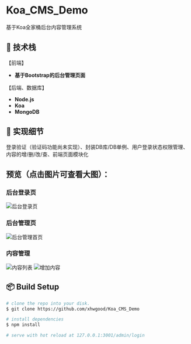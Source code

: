# Koa_CMS_Demo

基于Koa全家桶后台内容管理系统

## :book: 技术栈

【前端】

- **基于Bootstrap的后台管理页面**

【后端、数据库】

- **Node.js**
- **Koa**
- **MongoDB**

## :pencil: 实现细节

登录验证（验证码功能尚未实现）、封装DB库/DB单例、用户登录状态权限管理、内容的增/删/改/查、前端页面模块化

## 预览（点击图片可查看大图）：

### 后台登录页

![后台登录页](http://m.qpic.cn/psb?/V103EO2s1DBu0x/K9opQPP9yCCdR.Y9yKL9xBoe3rRl0NpNsrJHRIIouow!/b/dFMBAAAAAAAA&bo=6AMcAgAAAAADB9c!&rf=viewer_4 "后台登录页")

### 后台管理页

![后台管理首页](http://m.qpic.cn/psb?/V103EO2s1DBu0x/dzpcW*rsn9BrgPEvf*q7PC2dM7BGgTwY47rof*kx1fY!/b/dFUAAAAAAAAA&bo=7AQeAwAAAAADF8c!&rf=viewer_4 "后台管理首页")

### 内容管理

![内容列表](http://m.qpic.cn/psb?/V103EO2s1DBu0x/eKYIPUjaNJ2QGYycaD4fqyko9FJITdYgJJXVCDCFIP8!/b/dDQBAAAAAAAA&bo=owQyAgAAAAADF6U!&rf=viewer_4 "内容列表")
![增加内容](http://m.qpic.cn/psb?/V103EO2s1DBu0x/GIFQAbfh8pW0j6GkX8Fb.PBqLsIjFyH9fUh*f4HTW*k!/b/dL8AAAAAAAAA&bo=1AQZAwAAAAADF*g!&rf=viewer_4 "增加内容")

## :package: Build Setup

``` bash
# clone the repo into your disk.
$ git clone https://github.com/xhwgood/Koa_CMS_Demo

# install dependencies
$ npm install

# serve with hot reload at 127.0.0.1:3001/admin/login
```
